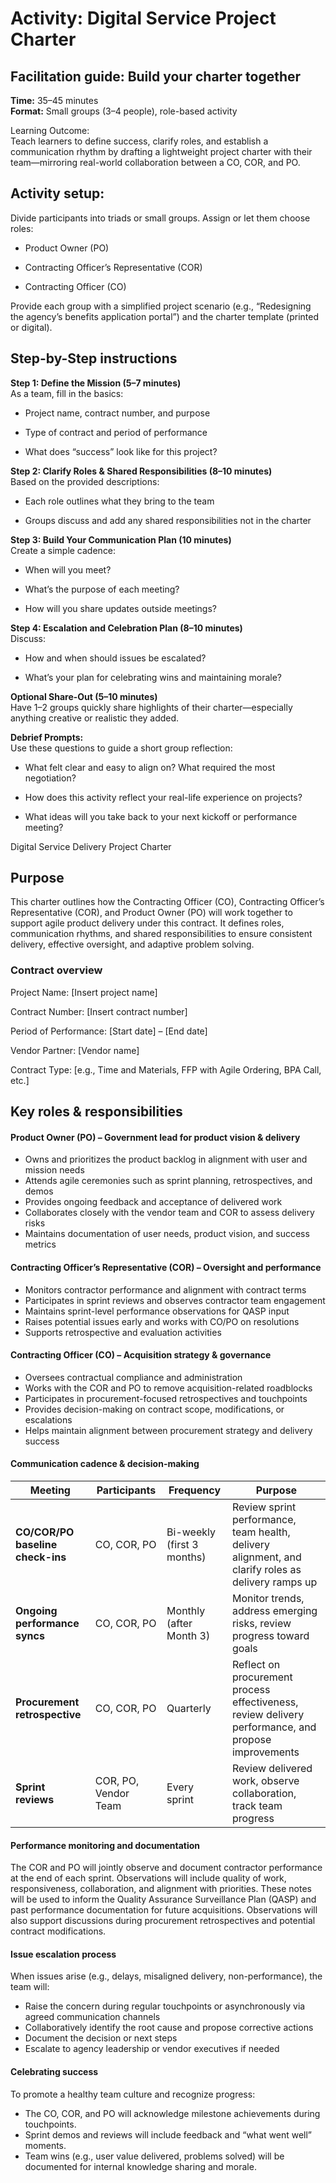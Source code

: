 # Activity: Digital Service Project Charter

## Facilitation guide: Build your charter together

**Time:** 35–45 minutes  
**Format:** Small groups (3–4 people), role-based activity

Learning Outcome: <br>Teach learners to define success, clarify roles, and establish a communication rhythm by drafting a lightweight project charter with their team—mirroring real-world collaboration between a CO, COR, and PO.

## Activity setup:

Divide participants into triads or small groups. Assign or let them choose roles:

- Product Owner (PO)  

- Contracting Officer’s Representative (COR)  

- Contracting Officer (CO)  

Provide each group with a simplified project scenario (e.g., “Redesigning the agency’s benefits application portal”) and the charter template (printed or digital).

## Step-by-Step instructions

**Step 1: Define the Mission (5–7 minutes)**  
As a team, fill in the basics:

- Project name, contract number, and purpose  

- Type of contract and period of performance  

- What does “success” look like for this project?  

**Step 2: Clarify Roles & Shared Responsibilities (8–10 minutes)**  
Based on the provided descriptions:

- Each role outlines what they bring to the team  

- Groups discuss and add any shared responsibilities not in the charter  

**Step 3: Build Your Communication Plan (10 minutes)**  
Create a simple cadence:

- When will you meet?  

- What’s the purpose of each meeting?  

- How will you share updates outside meetings?  

**Step 4: Escalation and Celebration Plan (8–10 minutes)**  
Discuss:

- How and when should issues be escalated?  

- What’s your plan for celebrating wins and maintaining morale?  

**Optional Share-Out (5–10 minutes)**  
Have 1–2 groups quickly share highlights of their charter—especially anything creative or realistic they added.

**Debrief Prompts:** <br>
Use these questions to guide a short group reflection:

- What felt clear and easy to align on? What required the most negotiation?  

- How does this activity reflect your real-life experience on projects?  

- What ideas will you take back to your next kickoff or performance meeting?

Digital Service Delivery Project Charter

## Purpose

This charter outlines how the Contracting Officer (CO), Contracting Officer’s Representative (COR), and Product Owner (PO) will work together to support agile product delivery under this contract. It defines roles, communication rhythms, and shared responsibilities to ensure consistent delivery, effective oversight, and adaptive problem solving.

### Contract overview

Project Name: \[Insert project name\]

Contract Number: \[Insert contract number\]

Period of Performance: \[Start date\] – \[End date\]

Vendor Partner: \[Vendor name\]

Contract Type: \[e.g., Time and Materials, FFP with Agile Ordering, BPA Call, etc.\]

## Key roles & responsibilities

#### **Product Owner (PO) – Government lead for product vision & delivery**

- Owns and prioritizes the product backlog in alignment with user and mission needs
- Attends agile ceremonies such as sprint planning, retrospectives, and demos
- Provides ongoing feedback and acceptance of delivered work
- Collaborates closely with the vendor team and COR to assess delivery risks
- Maintains documentation of user needs, product vision, and success metrics

#### **Contracting Officer’s Representative (COR) – Oversight and performance**

- Monitors contractor performance and alignment with contract terms
- Participates in sprint reviews and observes contractor team engagement
- Maintains sprint-level performance observations for QASP input
- Raises potential issues early and works with CO/PO on resolutions
- Supports retrospective and evaluation activities

#### **Contracting Officer (CO) – Acquisition strategy & governance**

- Oversees contractual compliance and administration
- Works with the COR and PO to remove acquisition-related roadblocks
- Participates in procurement-focused retrospectives and touchpoints
- Provides decision-making on contract scope, modifications, or escalations
- Helps maintain alignment between procurement strategy and delivery success


#### Communication cadence & decision-making

| Meeting                     | Participants         | Frequency                     | Purpose                                                                 |
|------------------------------|----------------------|--------------------------------|-------------------------------------------------------------------------|
| **CO/COR/PO baseline check-ins** | CO, COR, PO          | Bi-weekly (first 3 months)     | Review sprint performance, team health, delivery alignment, and clarify roles as delivery ramps up |
| **Ongoing performance syncs**    | CO, COR, PO          | Monthly (after Month 3)        | Monitor trends, address emerging risks, review progress toward goals    |
| **Procurement retrospective**    | CO, COR, PO          | Quarterly                      | Reflect on procurement process effectiveness, review delivery performance, and propose improvements |
| **Sprint reviews**               | COR, PO, Vendor Team | Every sprint                   | Review delivered work, observe collaboration, track team progress       |


#### Performance monitoring and documentation

The COR and PO will jointly observe and document contractor performance at the end of each sprint. Observations will include quality of work, responsiveness, collaboration, and alignment with priorities. These notes will be used to inform the Quality Assurance Surveillance Plan (QASP) and past performance documentation for future acquisitions. Observations will also support discussions during procurement retrospectives and potential contract modifications.

#### Issue escalation process

When issues arise (e.g., delays, misaligned delivery, non-performance), the team will:

- Raise the concern during regular touchpoints or asynchronously via agreed communication channels
- Collaboratively identify the root cause and propose corrective actions
- Document the decision or next steps
- Escalate to agency leadership or vendor executives if needed

#### Celebrating success

To promote a healthy team culture and recognize progress:

- The CO, COR, and PO will acknowledge milestone achievements during touchpoints.
- Sprint demos and reviews will include feedback and “what went well” moments.
- Team wins (e.g., user value delivered, problems solved) will be documented for internal knowledge sharing and morale.
